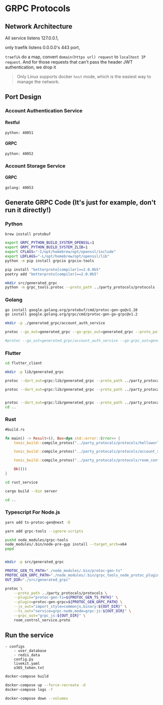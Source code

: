 # GRPC Protocols

## Network Architecture
All service listens 127.0.0.1, 

only traefik listens 0.0.0.0's 443 port, 

`traefik` do a map, convert `domain(https url) request` to `localhost IP request`. And for those requests that can't pass the header JWT authentication, we drop it

> Only Linux supports docker `host` mode, which is the easiest way to manage the network.

## Port Design

### Account Authentication Service
#### Restful
    python: 40051

#### GRPC
    python: 40052

### Account Storage Service
#### GRPC
    golang: 40053

<!-- ### Room Control Service
#### GRPC
    typescript: 40054

    livekit_control_service: 7880

    livekit_user_direct_connect_port: 
        * 7881 tcp
        * 7882 udp

### gateway (grpc)
    account service: 40054
    room controller: 40055

    web proxy:
        account service: 40056
        room controller: 40057 -->

## Generate GRPC Code (It's just for example, don't run it directly!)

### Python
```bash
brew install protobuf

export GRPC_PYTHON_BUILD_SYSTEM_OPENSSL=1
export GRPC_PYTHON_BUILD_SYSTEM_ZLIB=1
export CFLAGS="-I/opt/homebrew/opt/openssl/include"
export LDFLAGS="-L/opt/homebrew/opt/openssl/lib"
python -m pip install grpcio grpcio-tools 

pip install "betterproto[compiler]==2.0.0b5"
poetry add "betterproto[compiler]==2.0.0b5"

mkdir src/generated_grpc
python -m grpc_tools.protoc --proto_path ../party_protocols/protocols --python_betterproto_out=src/generated_grpc account_auth_service.proto
```

### Golang
```bash
go install google.golang.org/protobuf/cmd/protoc-gen-go@v1.28
go install google.golang.org/grpc/cmd/protoc-gen-go-grpc@v1.2

mkdir -p ./generated_grpc/account_auth_service

protoc --go_out=generated_grpc --go-grpc_out=generated_grpc --proto_path ../party_protocols/protocols account_auth_service.proto

#protoc --go_out=generated_grpc/account_auth_service --go-grpc_out=generated_grpc/account_auth_service --go_opt=paths=source_relative --go-grpc_opt=paths=source_relative --proto_path ../party_protocols/protocols account_auth_service.proto
```

### Flutter
```bash
cd flutter_client

mkdir -p lib/generated_grpc

protoc --dart_out=grpc:lib/generated_grpc --proto_path ../party_protocals/protocols helloworld.proto

protoc --dart_out=grpc:lib/generated_grpc --proto_path ../party_protocals/protocols account_service.proto


protoc --dart_out=grpc:lib/generated_grpc --proto_path ../party_protocals/protocols room_control_service.proto
cd ..
```

### Rust
```rust
#build.rs

fn main() -> Result<(), Box<dyn std::error::Error>> {
    tonic_build::compile_protos("../party_protocals/protocols/helloworld.proto")?;

    tonic_build::compile_protos("../party_protocals/protocols/account_service.proto")?;

    tonic_build::compile_protos("../party_protocals/protocols/room_control_service.proto")?;

    Ok(())
}
```

```bash
cd rust_service

cargo build --bin server

cd ..
```


### Typescript For Node.js
```bash
yarn add ts-protoc-gen@next -D

yarn add grpc-tools --ignore-scripts

pushd node_modules/grpc-tools
node_modules/.bin/node-pre-gyp install --target_arch=x64
popd


mkdir -p src/generated_grpc

PROTOC_GEN_TS_PATH="./node_modules/.bin/protoc-gen-ts"
PROTOC_GEN_GRPC_PATH="./node_modules/.bin/grpc_tools_node_protoc_plugin"
OUT_DIR="./src/generated_grpc"

protoc \
    --proto_path ../party_protocals/protocols \
    --plugin="protoc-gen-ts=${PROTOC_GEN_TS_PATH}" \
    --plugin=protoc-gen-grpc=${PROTOC_GEN_GRPC_PATH} \
    --js_out="import_style=commonjs,binary:${OUT_DIR}" \
    --ts_out="service=grpc-node,mode=grpc-js:${OUT_DIR}" \
    --grpc_out="grpc_js:${OUT_DIR}" \
    room_control_service.proto
```

## Run the service
```
- configs
    - user_database
    - redis_data
    config.py
    livekit.yaml
    o365_token.txt
```

```bash
docker-compose build
 
docker-compose up --force-recreate -d
docker-compose logs -f

docker-compose down --volumes    
```
